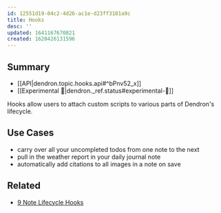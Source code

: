 ```yaml
---
id: 12551d19-04c2-4d26-ac1e-d23ff3181a9c
title: Hooks
desc: ''
updated: 1641167670821
created: 1620426131596
---
```


## Summary
- [[API|dendron.topic.hooks.api#^bPnv52_x]]
- [[Experimental 🧪|dendron._ref.status#experimental-🧪]]

Hooks allow users to attach custom scripts to various parts of Dendron's lifecycle.

## Use Cases
- carry over all your uncompleted todos from one note to the next
- pull in the weather report in your daily journal note
- automatically add citations to all images in a note on save

## Related
- [9 Note Lifecycle Hooks](https://docs.dendron.so/notes/d2f8fe67-36c7-4600-b745-c22bdcb5b2cf/)
